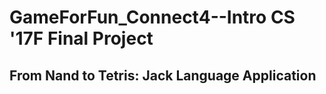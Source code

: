 # GameForFun_Connect4--Intro CS '17F Final Project

## From Nand to Tetris: Jack Language Application
